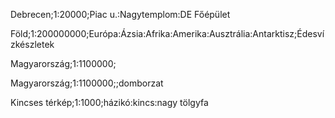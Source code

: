 Debrecen;1:20000;Piac u.:Nagytemplom:DE Főépület

Föld;1:200000000;Európa:Ázsia:Afrika:Amerika:Ausztrália:Antarktisz;Édesvízkészletek

Magyarország;1:1100000;

Magyarország;1:1100000;;domborzat

Kincses térkép;1:1000;házikó:kincs:nagy tölgyfa
